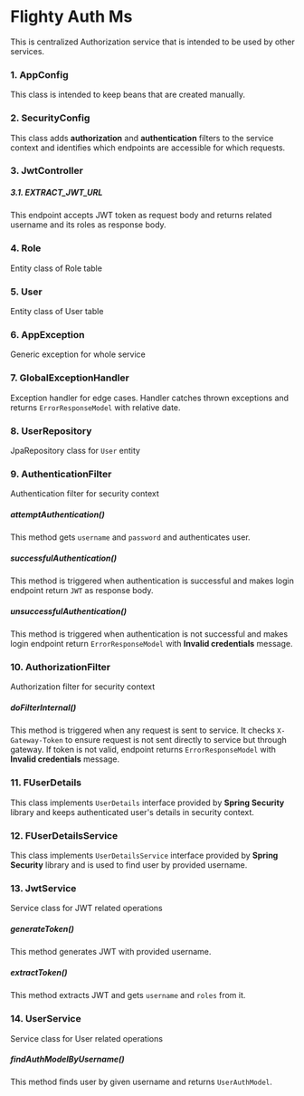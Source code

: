 <h1>Flighty Auth Ms</h1>

<p>
This is centralized Authorization service that is intended to be used by other services.
</p>

<h3>1. AppConfig</h3>
<p>
This class is intended to keep beans that are created manually.
</p>

<h3>2. SecurityConfig</h3>
<p>
This class adds <strong>authorization</strong> and <strong>authentication</strong> filters to the service context 
and identifies which endpoints are accessible for which requests.
</p>

<h3>3. JwtController</h3>
<h5>3.1. EXTRACT_JWT_URL</h5>
<p>
This endpoint accepts JWT token as request body and returns related username and its roles as response body.
</p>

<h3>4. Role</h3>
<p>Entity class of Role table</p>

<h3>5. User</h3>
<p>Entity class of User table</p>

<h3>6. AppException</h3>
<p>
Generic exception for whole service
</p>

<h3>7. GlobalExceptionHandler</h3>
<p>
Exception handler for edge cases. Handler catches thrown exceptions and returns <code>ErrorResponseModel</code> with 
relative date.
</p>

<h3>8. UserRepository</h3>
<p>JpaRepository class for <code>User</code> entity</p>

<h3>9. AuthenticationFilter</h3>
<p>
Authentication filter for security context
</p>

<h5>attemptAuthentication()</h5>
<p>
This method gets <code>username</code> and <code>password</code> and authenticates user. 
</p>

<h5>successfulAuthentication()</h5>
<p>
This method is triggered when authentication is successful and makes login endpoint return <code>JWT</code> as 
response body.
</p>

<h5>unsuccessfulAuthentication()</h5>
<p>
This method is triggered when authentication is not successful and makes login endpoint return 
<code>ErrorResponseModel</code> with <strong>Invalid credentials</strong> message.
</p>

<h3>10. AuthorizationFilter</h3>
<p>
Authorization filter for security context
</p>

<h5>doFilterInternal()</h5>
<p>
This method is triggered when any request is sent to service.
It checks <code>X-Gateway-Token</code> to ensure request is not sent directly to service but through 
gateway. If token is not valid, endpoint  returns <code>ErrorResponseModel</code> with <strong>Invalid 
credentials</strong> message.
</p>

<h3>11. FUserDetails</h3>
<p>
This class implements <code>UserDetails</code> interface provided by <strong>Spring Security</strong> library and 
keeps authenticated user's details in security context.
</p>

<h3> 12. FUserDetailsService</h3>
<p>
This class implements <code>UserDetailsService</code> interface provided by <strong>Spring Security</strong> library 
and is used to find user by provided username.
</p>

<h3>13. JwtService</h3>
<p>Service class for JWT related operations</p>

<h5>generateToken()</h5>
<p>
This method generates JWT with provided username.
</p>

<h5>extractToken()</h5>
<p>
This method extracts JWT and gets <code>username</code> and <code>roles</code> from it.
</p>

<h3>14. UserService</h3>
<p>Service class for User related operations</p>

<h5>findAuthModelByUsername()</h5>
<p>
This method finds user by given username and returns <code>UserAuthModel</code>.
</p>
